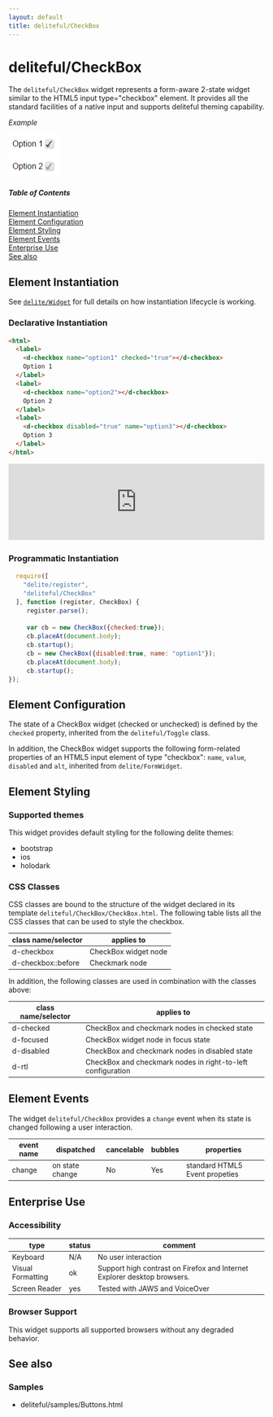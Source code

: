 ```yaml
---
layout: default
title: deliteful/CheckBox
---
```


# deliteful/CheckBox

The `deliteful/CheckBox` widget represents a form-aware 2-state widget similar to the HTML5 input type="checkbox" element.
It provides all the standard facilities of a native input and supports deliteful theming capability.

*Example*

![CheckBox (Bootstrap)](images/CheckBox1.png)

##### Table of Contents
[Element Instantiation](#instantiation)  
[Element Configuration](#configuration)  
[Element Styling](#styling)  
[Element Events](#events)  
[Enterprise Use](#enterprise)  
[See also](#seealso)

<a name="instantiation"></a>
## Element Instantiation

See [`delite/Widget`](/delite/docs/master/Widget.md) for full details on how instantiation lifecycle is working.

### Declarative Instantiation

```html
<html>
  <label>
    <d-checkbox name="option1" checked="true"></d-checkbox>
    Option 1
  </label>
  <label>
    <d-checkbox name="option2"></d-checkbox>
    Option 2
  </label>
  <label>
    <d-checkbox disabled="true" name="option3"></d-checkbox>
    Option 3
  </label>
</html>
```

<iframe width="100%" height="150" allowfullscreen="allowfullscreen" frameborder="0"
src="http://jsfiddle.net/ibmjs/7sxarg93/embedded/result,html,css">
<a href="http://jsfiddle.net/ibmjs/7sxarg93/">checkout the sample on JSFiddle</a></iframe>

### Programmatic Instantiation

```js
  require([
    "delite/register",
    "deliteful/CheckBox"
  ], function (register, CheckBox) {
     register.parse();

     var cb = new CheckBox({checked:true});
     cb.placeAt(document.body);
     cb.startup();
     cb = new CheckBox({disabled:true, name: "option1"});
     cb.placeAt(document.body);
     cb.startup();
});
```


<a name="configuration"></a>
## Element Configuration

The state of a CheckBox widget (checked or unchecked) is defined by the `checked` property, inherited from the 
`deliteful/Toggle` class.

In addition, the CheckBox widget supports the following form-related properties of an HTML5 input element of 
type "checkbox": `name`, `value`, `disabled` and `alt`, inherited from `delite/FormWidget`.

<a name="styling"></a>
## Element Styling

### Supported themes

This widget provides default styling for the following delite themes:

* bootstrap
* ios
* holodark

### CSS Classes

CSS classes are bound to the structure of the widget declared in its template `deliteful/CheckBox/CheckBox.html`.
The following table lists all the CSS classes that can be used to style the checkbox. 

|class name/selector|applies to|
|----------|----------|
|d-checkbox|CheckBox widget node
|d-checkbox::before|Checkmark node

In addition, the following classes are used in combination with the classes above:

|class name/selector|applies to|
|----------|----------|
|d-checked|CheckBox and checkmark nodes in checked state
|d-focused|CheckBox widget node in focus state
|d-disabled|CheckBox and checkmark nodes in disabled state
|d-rtl|CheckBox and checkmark nodes in right-to-left configuration

<a name="events"></a>
## Element Events
The widget `deliteful/CheckBox` provides a `change` event when its state is changed following a user interaction.

|event name|dispatched|cancelable|bubbles|properties|
|----------|----------|----------|-------|----------|
|change|on state change|No |Yes|standard HTML5 Event propeties|

<a name="enterprise"></a>
## Enterprise Use
### Accessibility
|type|status|comment|
|----|------|-------|
|Keyboard|N/A|No user interaction|
|Visual Formatting|ok|Support high contrast on Firefox and Internet Explorer desktop browsers.|
|Screen Reader|yes|Tested with JAWS and VoiceOver|

### Browser Support
This widget supports all supported browsers without any degraded behavior.

<a name="seealso"></a>
## See also
### Samples
- deliteful/samples/Buttons.html
